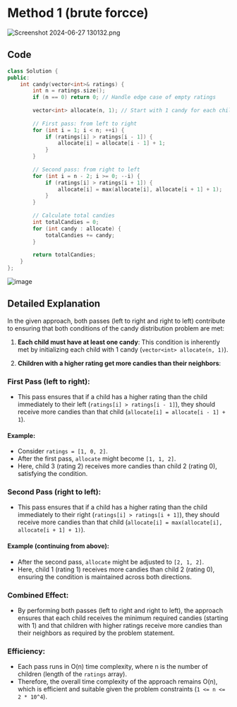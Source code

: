 # Method 1 (brute forcce)
![Screenshot 2024-06-27 130132.png](https://assets.leetcode.com/users/images/c72b9d67-be8c-4926-9ce5-b00a5a76eb35_1719473634.192599.png)


## Code
```cpp
class Solution {
public:
    int candy(vector<int>& ratings) {
        int n = ratings.size();
        if (n == 0) return 0; // Handle edge case of empty ratings
        
        vector<int> allocate(n, 1); // Start with 1 candy for each child
        
        // First pass: from left to right
        for (int i = 1; i < n; ++i) {
            if (ratings[i] > ratings[i - 1]) {
                allocate[i] = allocate[i - 1] + 1;
            }
        }
        
        // Second pass: from right to left
        for (int i = n - 2; i >= 0; --i) {
            if (ratings[i] > ratings[i + 1]) {
                allocate[i] = max(allocate[i], allocate[i + 1] + 1);
            }
        }
        
        // Calculate total candies
        int totalCandies = 0;
        for (int candy : allocate) {
            totalCandies += candy;
        }
        
        return totalCandies;
    }
};

```
![image](https://github.com/T1A0R3S2H/Leetcode-Progess/assets/123285559/8137d469-760b-49a8-be38-02d46399b953)

## Detailed Explanation
In the given approach, both passes (left to right and right to left) contribute to ensuring that both conditions of the candy distribution problem are met:

1. **Each child must have at least one candy**: This condition is inherently met by initializing each child with 1 candy (`vector<int> allocate(n, 1)`).

2. **Children with a higher rating get more candies than their neighbors**:

### First Pass (left to right):
- This pass ensures that if a child has a higher rating than the child immediately to their left (`ratings[i] > ratings[i - 1]`), they should receive more candies than that child (`allocate[i] = allocate[i - 1] + 1`).

#### Example:
- Consider `ratings = [1, 0, 2]`.
- After the first pass, `allocate` might become `[1, 1, 2]`.
- Here, child 3 (rating 2) receives more candies than child 2 (rating 0), satisfying the condition.

### Second Pass (right to left):
- This pass ensures that if a child has a higher rating than the child immediately to their right (`ratings[i] > ratings[i + 1]`), they should receive more candies than that child (`allocate[i] = max(allocate[i], allocate[i + 1] + 1)`).

#### Example (continuing from above):
- After the second pass, `allocate` might be adjusted to `[2, 1, 2]`.
- Here, child 1 (rating 1) receives more candies than child 2 (rating 0), ensuring the condition is maintained across both directions.

### Combined Effect:
- By performing both passes (left to right and right to left), the approach ensures that each child receives the minimum required candies (starting with 1) and that children with higher ratings receive more candies than their neighbors as required by the problem statement.

### Efficiency:
- Each pass runs in O(n) time complexity, where n is the number of children (length of the `ratings` array).
- Therefore, the overall time complexity of the approach remains O(n), which is efficient and suitable given the problem constraints (`1 <= n <= 2 * 10^4`).


